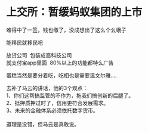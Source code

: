 # 上交所：暂缓蚂蚁集团的上市


难得中了一签，钱也缴了，没成想出了这么个幺蛾子

能移民就移民吧

放贷公司&nbsp;&nbsp;包装成高科技公司<img src="static/image/smiley/default/lol.gif" smilieid="12" border="0" alt="" /><br />
就支付宝app里面&nbsp;&nbsp;80%以上的功能都特么广告<img id="aimg_WBbx0" onclick="zoom(this, this.src, 0, 0, 0)" class="zoom" src="https://cdn.jsdelivr.net/gh/hishis/forum-master/public/images/patch.gif" onmouseover="img_onmouseoverfunc(this)" onload="thumbImg(this)" border="0" alt="" />

蛋糕当然是要分着吃，吃相也是需要温文尔雅....<img id="aimg_uYA77" onclick="zoom(this, this.src, 0, 0, 0)" class="zoom" src="https://cdn.jsdelivr.net/gh/hishis/forum-master/public/images/patch.gif" onmouseover="img_onmouseoverfunc(this)" onload="thumbImg(this)" border="0" alt="" />

去补了马云的讲话，他的3个观点：<br />
1、你们这帮搞监管的不作为，拖我们搞创新的后腿了。<br />
2、抵押质押过时了，信用更符合发展需求。<br />
3、未来的金融体系必须依托数字货币。<br />
<br />
道理是没错，但马云是真敢说。<img src="static/image/smiley/default/sweat.gif" smilieid="10" border="0" alt="" />
